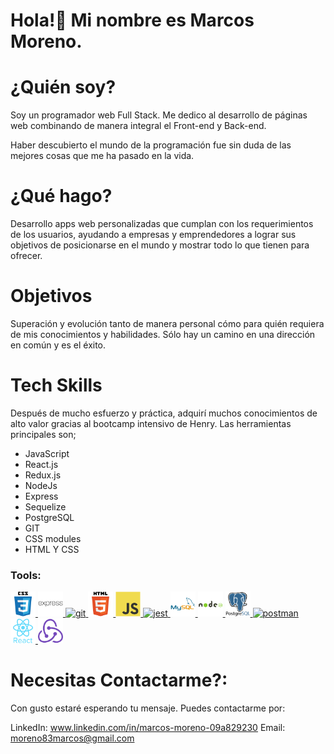 # Hola!👋 Mi nombre es Marcos Moreno.
# ¿Quién soy?
Soy un programador web Full Stack. Me dedico al desarrollo de páginas web combinando de manera integral el Front-end y Back-end.

Haber descubierto el mundo de la programación fue sin duda de las mejores cosas que me ha pasado en la vida. 
# ¿Qué hago?
Desarrollo apps web personalizadas que cumplan con los requerimientos de los usuarios, ayudando a empresas y emprendedores a lograr sus objetivos de posicionarse en el mundo
y mostrar todo lo que tienen para ofrecer.
# Objetivos
Superación y evolución tanto de manera personal cómo para quién requiera de mis conocimientos y habilidades.
Sólo hay un camino en una dirección en común y es el éxito.
# Tech Skills 
Después de mucho esfuerzo y práctica, adquirí muchos conocimientos de alto valor gracias al bootcamp intensivo de Henry. Las herramientas principales son;
- JavaScript
- React.js
- Redux.js
- NodeJs
- Express
- Sequelize
- PostgreSQL
- GIT
- CSS modules
- HTML Y CSS
<h3 align="left">Tools:</h3>
<p align="left"> <a href="https://www.w3schools.com/css/" target="_blank" rel="noreferrer"> <img src="https://raw.githubusercontent.com/devicons/devicon/master/icons/css3/css3-original-wordmark.svg" alt="css3" width="40" height="40"/> </a> <a href="https://expressjs.com" target="_blank" rel="noreferrer"> <img src="https://raw.githubusercontent.com/devicons/devicon/master/icons/express/express-original-wordmark.svg" alt="express" width="40" height="40"/> </a> <a href="https://git-scm.com/" target="_blank" rel="noreferrer"> <img src="https://www.vectorlogo.zone/logos/git-scm/git-scm-icon.svg" alt="git" width="40" height="40"/> </a> <a href="https://www.w3.org/html/" target="_blank" rel="noreferrer"> <img src="https://raw.githubusercontent.com/devicons/devicon/master/icons/html5/html5-original-wordmark.svg" alt="html5" width="40" height="40"/> </a> <a href="https://developer.mozilla.org/en-US/docs/Web/JavaScript" target="_blank" rel="noreferrer"> <img src="https://raw.githubusercontent.com/devicons/devicon/master/icons/javascript/javascript-original.svg" alt="javascript" width="40" height="40"/> </a> <a href="https://jestjs.io" target="_blank" rel="noreferrer"> <img src="https://www.vectorlogo.zone/logos/jestjsio/jestjsio-icon.svg" alt="jest" width="40" height="40"/> </a> <a href="https://www.mysql.com/" target="_blank" rel="noreferrer"> <img src="https://raw.githubusercontent.com/devicons/devicon/master/icons/mysql/mysql-original-wordmark.svg" alt="mysql" width="40" height="40"/> </a> <a href="https://nodejs.org" target="_blank" rel="noreferrer"> <img src="https://raw.githubusercontent.com/devicons/devicon/master/icons/nodejs/nodejs-original-wordmark.svg" alt="nodejs" width="40" height="40"/> </a> <a href="https://www.postgresql.org" target="_blank" rel="noreferrer"> <img src="https://raw.githubusercontent.com/devicons/devicon/master/icons/postgresql/postgresql-original-wordmark.svg" alt="postgresql" width="40" height="40"/> </a> <a href="https://postman.com" target="_blank" rel="noreferrer"> <img src="https://www.vectorlogo.zone/logos/getpostman/getpostman-icon.svg" alt="postman" width="40" height="40"/> </a> <a href="https://reactjs.org/" target="_blank" rel="noreferrer"> <img src="https://raw.githubusercontent.com/devicons/devicon/master/icons/react/react-original-wordmark.svg" alt="react" width="40" height="40"/> </a> <a href="https://redux.js.org" target="_blank" rel="noreferrer"> <img src="https://raw.githubusercontent.com/devicons/devicon/master/icons/redux/redux-original.svg" alt="redux" width="40" height="40"/> </a> </p>

# Necesitas Contactarme?:
Con gusto estaré esperando tu mensaje. Puedes contactarme por:

LinkedIn: www.linkedin.com/in/marcos-moreno-09a829230
Email: moreno83marcos@gmail.com
 
